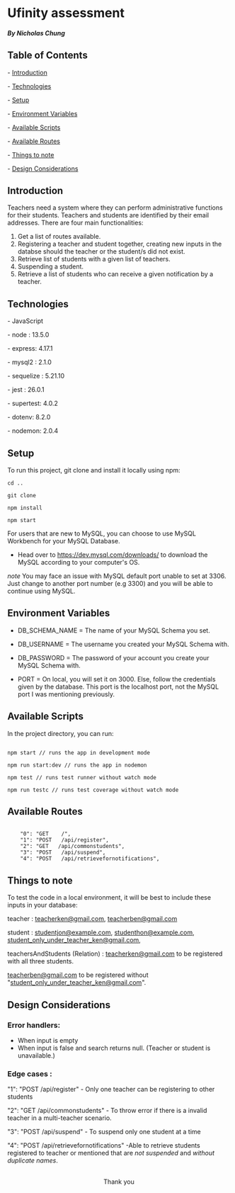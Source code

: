 # Ufinity assessment

##### By Nicholas Chung

## Table of Contents

\- [Introduction](#Introduction)

\- [Technologies](#Technologies)

\- [Setup](#Setup)

\- [Environment Variables](#Environment-Variables)

\- [Available Scripts](#Available-Scripts)

\- [Available Routes](#Available-Routes)

\- [Things to note](#Things-to-note.)

\- [Design Considerations](#Design-Considerations)

## Introduction

Teachers need a system where they can perform administrative functions for their students. Teachers and students are identified by their email addresses.
There are four main functionalities:

1. Get a list of routes available.
2. Registering a teacher and student together, creating new inputs in the databse should the teacher or the student/s did not exist.
3. Retrieve list of students with a given list of teachers.
4. Suspending a student.
5. Retrieve a list of students who can receive a given notification by a teacher.

## Technologies

\- JavaScript

\- node : 13.5.0

\- express: 4.17.1

\- mysql2 : 2.1.0

\- sequelize : 5.21.10

\- jest : 26.0.1

\- supertest: 4.0.2

\- dotenv: 8.2.0

\- nodemon: 2.0.4

## Setup

To run this project, git clone and install it locally using npm:

```
cd ..

git clone

npm install

npm start
```

For users that are new to MySQL, you can choose to use MySQL Workbench for your MySQL Database.

- Head over to https://dev.mysql.com/downloads/ to download the MySQL according to your computer's OS.

_note_
You may face an issue with MySQL default port unable to set at 3306. Just change to another port number (e.g 3300) and you will be able to continue using MySQL.

## Environment Variables

- DB_SCHEMA_NAME = The name of your MySQL Schema you set.

* DB_USERNAME = The username you created your MySQL Schema with.

- DB_PASSWORD = The password of your account you create your MySQL Schema with.

- PORT = On local, you will set it on 3000. Else, follow the credentials given by the database. This port is the localhost port, not the MySQL port I was mentioning previously.

## Available Scripts

In the project directory, you can run:

```

npm start // runs the app in development mode

npm run start:dev // runs the app in nodemon

npm test // runs test runner without watch mode

npm run testc // runs test coverage without watch mode

```

## Available Routes

```

    "0": "GET    /",
    "1": "POST   /api/register",
    "2": "GET   /api/commonstudents",
    "3": "POST   /api/suspend",
    "4": "POST   /api/retrievefornotifications",

```

## Things to note

To test the code in a local environment, it will be best to include these inputs in your database:

teacher : teacherken@gmail.com, teacherben@gmail.com

student : studentjon@example.com, studenthon@example.com, student_only_under_teacher_ken@gmail.com,

teachersAndStudents (Relation) :
teacherken@gmail.com to be registered with all three students.

teacherben@gmail.com to be registered without "student_only_under_teacher_ken@gmail.com".

## Design Considerations

### Error handlers:

- When input is empty
- When input is false and search returns null. (Teacher or student is unavailable.)

### Edge cases :

"1": "POST /api/register" - Only one teacher can be registering to other students

"2": "GET /api/commonstudents" - To throw error if there is a invalid teacher in a multi-teacher scenario.

"3": "POST /api/suspend" - To suspend only one student at a time

"4": "POST /api/retrievefornotifications"
-Able to retrieve students registered to teacher or mentioned that are _not suspended_ and _without duplicate names_.

 <br/>
<div align ="center">Thank you <div>
 <br/>
